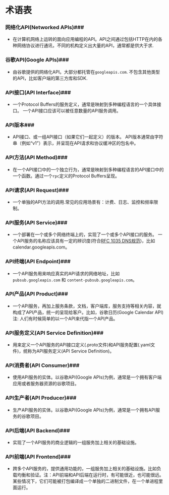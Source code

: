# 术语表 #

### 网络化API(Networked APIs)###
- 在计算机网络上运转的面向应用编程的API。API之间通过包括HTTP在内的各种网络协议进行通讯，不同的机构定义出大量的API，通常都是供大于求.

### 谷歌API(Google APIs)###

- 由谷歌提供的网络化API。大部分都托管在`googleapis.com`. 不包含其他类型的API，比如客户端的第三方库和SDK.

### API接口(API Interface)###

- 一个Protocol Buffers的服务定义，通常是映射到多种编程语言的一个具体接口。 一个API接口应该可以被任意数量的API服务调用。

### API版本###

- API接口、或一组API接口（如果它们一起定义）的版本。 API版本通常由字符串（例如“v1”）表示，并呈现在API请求和协议缓冲区的包名中。

### API方法(API Method)###

- 在一个API接口中的一个独立行为，通常是映射到多种编程语言的API接口中的一个函数。通过一个`rpc`定义的Protocol Buffers呈现。 

### API请求(API Request)###

- 一个单独的API方法的调用.常见的应用场景有：计费、日志、监控和频率限制。

### API服务(API Service)###

- 一个部署在一个或多个网络终端上的，实现了一个或多个API接口的服务。 一个API服务的名称应该具有一定的辨识度(符合[RFC 1035 DNS规范](https://www.ietf.org/rfc/rfc1035.txt))，比如calendar.googleapis.com。 

### API终端(API Endpoint)###

- 一个API服务用来响应真实的API请求的网络地址，比如`pubsub.googleapis.com` 和 `content-pubsub.googleapis.com`。

### API产品(API Product)###

- 一个API服务，再加上服务条款，文档，客户端库，服务支持等相关内容，就构成了API产品，统一的呈现给客户。比如，谷歌日历(Google Calendar API) 注: 人们有时候简单的以一个API来代指一个API产品。

### API服务定义(API Service Definition)###

- 用来定义一个API服务的API接口定义(.proto文件)和API服务配置(.yaml文件)，统称为API服务定义(API Service Definition)。

### API消费者(API Consumer)###

- 使用API服务的实体。以谷歌API(Google APIs)为例，通常是一个拥有客户端应用或者服务器资源的谷歌项目。

### API生产者(API Producer)###

- 生产API服务的实体。以谷歌API(Google APIs)为例，通常是一个拥有API服务的谷歌项目。 

### API后端(API Backend)###

- 实现了一个API服务的商业逻辑的一组服务加上相关的基础设施。

### API前端(API Frontend)###

- 跨多个API服务的，提供通用功能的，一组服务加上相关的基础设施。比如负载均衡和验证。注：API前端和API后端在运行时，有可能很近，也可能很远。某些情况下，它们可能被打包编译成一个单独的二进制文件，在一个单进程里面运行。 
